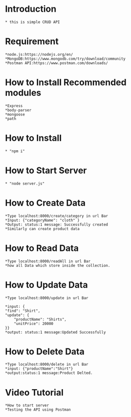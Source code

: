 # Introduction

    * this is simple CRUD API

# Requirement

    *node.js:https://nodejs.org/en/
    *MongoDB:https://www.mongodb.com/try/download/community
    *Postman API:https://www.postman.com/downloads/

# How to Install Recommended modules

    *Express
    *body-parser
    *mongoose
    *path

# How to Install

    * "npm i"

# How to Start Server

    * "node server.js"

# How to Create Data

    *Type localhost:8000/create/category in url Bar
    *Input: {"categoryName": "cloth" }
    *Output: status:1 message: Successfully created
    *Similarly can create product data

# How to Read Data

    *Type localhost:8000/readAll in url Bar
    *how all Data which store inside the collection.

# How to Update Data

    *Type localhost:8000/update in url Bar

    *input: {
    "find": "Shirt",
    "update": {
        "productName": "Shirts",
        "unitPrice": 20000
    }}
    *output: status:1 message:Updated Successfully

# How to Delete Data

    *Type localhost:8000/delete in url Bar
    *input: {"productName":"Shirt"}
    *output:status:1 message:Product Delted.

# Video Tutorial

    *How to start server
    *Testing the API using Postman
